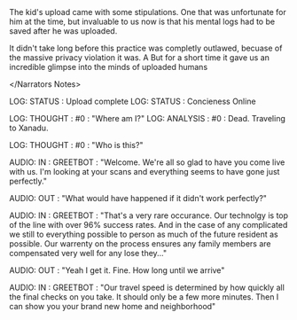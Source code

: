 <Narrators Notes>
The kid's upload came with some stipulations. One that was unfortunate for him at the time, but invaluable to us now is that his mental logs had to be saved after he was uploaded.

It didn't take long before this practice was completly outlawed, becuase of the massive privacy violation it was. A  But for a short time it gave us an incredible glimpse into the minds of uploaded humans

</Narrators Notes>

LOG: STATUS : Upload complete
LOG: STATUS : Concieness Online

LOG: THOUGHT : #0 : "Where am I?"
LOG: ANALYSIS : #0 : Dead. Traveling to Xanadu.

LOG: THOUGHT : #0 : "Who is this?"

AUDIO: IN : GREETBOT :  "Welcome. We're all so glad to have you come live with us. I'm looking at your scans and everything seems to have gone just perfectly."

AUDIO: OUT : "What would have happened if it didn't work perfectly?"

AUDIO: IN : GREETBOT : "That's a very rare occurance. Our technolgy is top of the line with over 96% success rates. And in the case of any complicated we still to everything possible to person as much of the future resident as possible. Our warrenty on the process ensures any family members are compensated very well for any lose they..."

AUDIO: OUT : "Yeah I get it. Fine. How long until we arrive"

AUDIO: IN : GREETBOT : "Our travel speed is determined by how quickly all the final checks on you take. It should only be a few more minutes. Then I can show you your brand new home and neighborhood"







